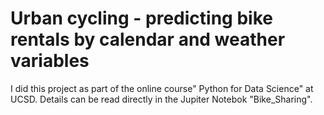 # Urban cycling - predicting bike rentals by calendar and weather variables

I did this project as part of the online course" Python for Data Science" at UCSD. Details can be read directly in the Jupiter Notebok "Bike_Sharing".
